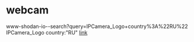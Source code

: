# webcam
www-shodan-io--search?query=IPCamera_Logo+country%3A%22RU%22
IPCamera_Logo country:"RU"
[link](https://www.shodan.io/search?query=IPCamera_Logo+country%3A%22RU%22)
